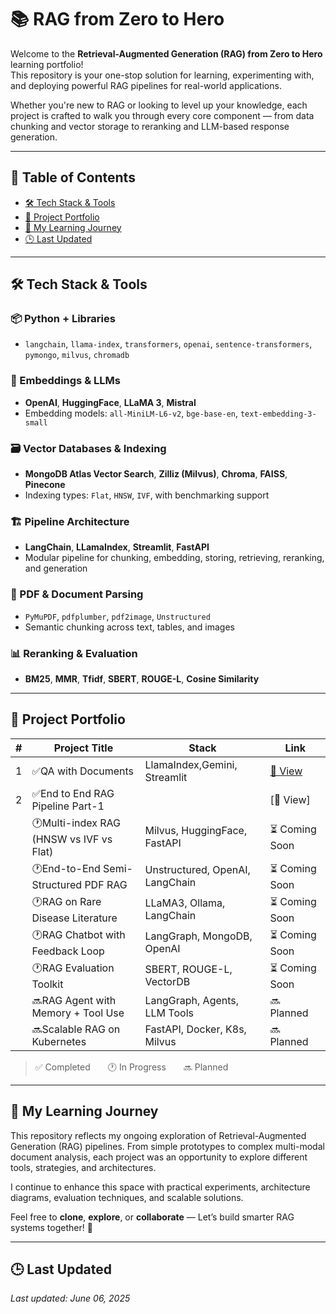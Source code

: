 # 📚 RAG from Zero to Hero

Welcome to the **Retrieval-Augmented Generation (RAG) from Zero to Hero** learning portfolio!  
This repository is your one-stop solution for learning, experimenting with, and deploying powerful RAG pipelines for real-world applications.

Whether you're new to RAG or looking to level up your knowledge, each project is crafted to walk you through every core component — from data chunking and vector storage to reranking and LLM-based response generation.

---

## 📑 Table of Contents

- [🛠️ Tech Stack & Tools](#️-tech-stack--tools)
- [🚀 Project Portfolio](#-project-portfolio)
- [📖 My Learning Journey](#-my-learning-journey)
- [🕒 Last Updated](#last-updated)

---

## 🛠️ Tech Stack & Tools

### 📦 Python + Libraries
- `langchain`, `llama-index`, `transformers`, `openai`, `sentence-transformers`, `pymongo`, `milvus`, `chromadb`

### 🧠 Embeddings & LLMs
- **OpenAI**, **HuggingFace**, **LLaMA 3**, **Mistral**
- Embedding models: `all-MiniLM-L6-v2`, `bge-base-en`, `text-embedding-3-small`

### 🗃️ Vector Databases & Indexing
- **MongoDB Atlas Vector Search**, **Zilliz (Milvus)**, **Chroma**, **FAISS**, **Pinecone**
- Indexing types: `Flat`, `HNSW`, `IVF`, with benchmarking support

### 🏗️ Pipeline Architecture
- **LangChain**, **LLamaIndex**, **Streamlit**, **FastAPI**
- Modular pipeline for chunking, embedding, storing, retrieving, reranking, and generation

### 📄 PDF & Document Parsing
- `PyMuPDF`, `pdfplumber`, `pdf2image`, `Unstructured`
- Semantic chunking across text, tables, and images

### 📊 Reranking & Evaluation
- **BM25**, **MMR**, **Tfidf**, **SBERT**, **ROUGE-L**, **Cosine Similarity**

---

## 🚀 Project Portfolio

| # | Project Title | Stack | Link |
|--|---------------|-------|------|
| 1 |✅QA with Documents | LlamaIndex,Gemini, Streamlit| [🔗 View](https://github.com/Nahidzeinali-web/QA-with-Documents-Text-using-Gemini-LlamaIndex) |
| 2 |✅End to End RAG Pipeline Part-1 |                 |[🔗 View]                                 |
|   |🕐Multi-index RAG (HNSW vs IVF vs Flat) | Milvus, HuggingFace, FastAPI |  ⏳ Coming Soon |
|   |🕐End-to-End Semi-Structured PDF RAG | Unstructured, OpenAI, LangChain |  ⏳ Coming Soon|
|   |🕐RAG on Rare Disease Literature | LLaMA3, Ollama, LangChain |  ⏳ Coming Soon|
|   |🕐RAG Chatbot with Feedback Loop | LangGraph, MongoDB, OpenAI | ⏳ Coming Soon |
|   |🕐RAG Evaluation Toolkit | SBERT, ROUGE-L, VectorDB | ⏳ Coming Soon |
|   |🔜RAG Agent with Memory + Tool Use | LangGraph, Agents, LLM Tools | 🔜 Planned |
|   |🔜Scalable RAG on Kubernetes | FastAPI, Docker, K8s, Milvus | 🔜 Planned |

> ✅ Completed  🕐 In Progress  🔜 Planned

---

## 📖 My Learning Journey

This repository reflects my ongoing exploration of Retrieval-Augmented Generation (RAG) pipelines. From simple prototypes to complex multi-modal document analysis, each project was an opportunity to explore different tools, strategies, and architectures.

I continue to enhance this space with practical experiments, architecture diagrams, evaluation techniques, and scalable solutions.

Feel free to **clone**, **explore**, or **collaborate** — Let’s build smarter RAG systems together! 🚀

---

## 🕒 Last Updated

_Last updated: June 06, 2025_
